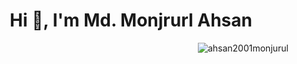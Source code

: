 
<h1 align="center">Hi 👋, I'm Md. Monjrurl Ahsan</h1>

<p align="right"> <img src="https://komarev.com/ghpvc/?username=ahsan2001monjurul&label=Profile%20views&color=0e75b6&style=flat" alt="ahsan2001monjurul" /> </p>

